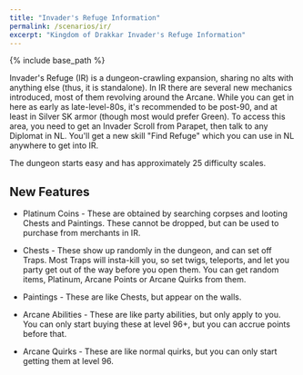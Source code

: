 ```yaml
---
title: "Invader's Refuge Information"
permalink: /scenarios/ir/
excerpt: "Kingdom of Drakkar Invader's Refuge Information"
---
```


{% include base_path %}

Invader's Refuge (IR) is a dungeon-crawling expansion, sharing no alts with anything else (thus, it is standalone). In IR there are several new mechanics introduced, most of them revolving around the Arcane. While you can get in here as early as late-level-80s, it's recommended to be post-90, and at least in Silver SK armor (though most would prefer Green). To access this area, you need to get an Invader Scroll from Parapet, then talk to any Diplomat in NL. You'll get a new skill "Find Refuge" which you can use in NL anywhere to get into IR.

The dungeon starts easy and has approximately 25 difficulty scales.

## New Features

* Platinum Coins - These are obtained by searching corpses and looting Chests and Paintings. These cannot be dropped, but can be used to purchase from merchants in IR.

* Chests - These show up randomly in the dungeon, and can set off Traps. Most Traps will insta-kill you, so set twigs, teleports, and let you party get out of the way before you open them. You can get random items, Platinum, Arcane Points or Arcane Quirks from them.

* Paintings - These are like Chests, but appear on the walls.

* Arcane Abilities - These are like party abilities, but only apply to you. You can only start buying these at level 96+, but you can accrue points before that.

* Arcane Quirks - These are like normal quirks, but you can only start getting them at level 96.
